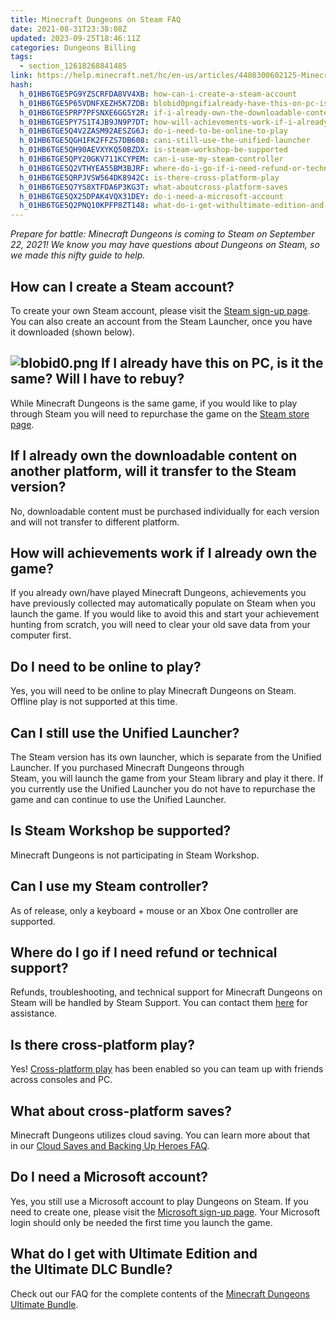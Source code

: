```yaml
---
title: Minecraft Dungeons on Steam FAQ 
date: 2021-08-31T23:38:08Z
updated: 2023-09-25T18:46:11Z
categories: Dungeons Billing
tags:
  - section_12618268841485
link: https://help.minecraft.net/hc/en-us/articles/4408300602125-Minecraft-Dungeons-on-Steam-FAQ
hash:
  h_01HB6TGE5PG9YZSCRFDA8VV4XB: how-can-i-create-a-steam-account
  h_01HB6TGE5P65VDNFXEZH5K7ZDB: blobid0pngifialready-have-this-on-pc-is-it-the-same-willihavetorebuy
  h_01HB6TGE5PRP7PFSNXE6GG5Y2R: if-i-already-own-the-downloadable-content-on-another-platform-will-it-transfer-to-the-steam-version
  h_01HB6TGE5PY7S1T4JB9JN9P7DT: how-will-achievements-work-if-i-already-own-the-game
  h_01HB6TGE5Q4V2ZASM92AESZG6J: do-i-need-to-be-online-to-play
  h_01HB6TGE5QGH1FK2FFZS7DB608: cani-still-use-the-unified-launcher
  h_01HB6TGE5QH90AEVXYKQ50BZDX: is-steam-workshop-be-supported
  h_01HB6TGE5QPY20GKV711KCYPEM: can-i-use-my-steam-controller
  h_01HB6TGE5Q2VTHYEA55BM3BJRF: where-do-i-go-if-i-need-refund-or-technical-support
  h_01HB6TGE5QRPJVSW564DK8942C: is-there-cross-platform-play
  h_01HB6TGE5Q7YS8XTFDA6P3KG3T: what-aboutcross-platform-saves
  h_01HB6TGE5QX25DPAK4VQX31DEY: do-i-need-a-microsoft-account
  h_01HB6TGE5Q2PNQ10KPFP8ZT148: what-do-i-get-withultimate-edition-and-theultimatedlcbundle
---
```


*Prepare for battle: Minecraft Dungeons is coming to Steam on September 22, 2021! We know you may have questions about Dungeons on Steam, so we made this nifty guide to help.* 

## How can I create a Steam account? 

To create your own Steam account, please visit the [Steam sign-up page](https://store.steampowered.com/join/?). You can also create an account from the Steam Launcher, once you have it downloaded (shown below). 

## ![blobid0.png](https://minecrafthelp.zendesk.com/hc/article_attachments/4408300592653) If I already have this on PC, is it the same? Will I have to rebuy? 

While Minecraft Dungeons is the same game, if you would like to play through Steam you will need to repurchase the game on the [Steam store page](https://store.steampowered.com/app/1672970/Minecraft_Dungeons/).   

## If I already own the downloadable content on another platform, will it transfer to the Steam version? 

No, downloadable content must be purchased individually for each version and will not transfer to different platform.    

## How will achievements work if I already own the game? 

If you already own/have played Minecraft Dungeons, achievements you have previously collected may automatically populate on Steam when you launch the game. If you would like to avoid this and start your achievement hunting from scratch, you will need to clear your old save data from your computer first.   

## Do I need to be online to play?

Yes, you will need to be online to play Minecraft Dungeons on Steam. Offline play is not supported at this time.

## Can I still use the Unified Launcher? 

The Steam version has its own launcher, which is separate from the Unified Launcher. If you purchased Minecraft Dungeons through Steam, you will launch the game from your Steam library and play it there. If you currently use the Unified Launcher you do not have to repurchase the game and can continue to use the Unified Launcher.   

## Is Steam Workshop be supported? 

Minecraft Dungeons is not participating in Steam Workshop.

## Can I use my Steam controller? 

As of release, only a keyboard + mouse or an Xbox One controller are supported.   

## Where do I go if I need refund or technical support? 

Refunds, troubleshooting, and technical support for Minecraft Dungeons on Steam will be handled by Steam Support. You can contact them [here](https://help.steampowered.com/en/) for assistance.   

## Is there cross-platform play?  

Yes! [Cross-platform play](../Dungeons-Technical/Minecraft-Dungeons-Multiplayer-and-Cross-Platform-Play.md) has been enabled so you can team up with friends across consoles and PC.   

## What about cross-platform saves?  

Minecraft Dungeons utilizes cloud saving. You can learn more about that in our [Cloud Saves and Backing Up Heroes FAQ](../Dungeons-Technical/Upload-and-Download-Heroes-to-the-Cloud-in-Minecraft-Dungeons.md).   

## Do I need a Microsoft account? 

Yes, you still use a Microsoft account to play Dungeons on Steam. If you need to create one, please visit the [Microsoft sign-up page](https://signup.live.com/?lic=1). Your Microsoft login should only be needed the first time you launch the game.   

## What do I get with Ultimate Edition and the Ultimate DLC Bundle? 

Check out our FAQ for the complete contents of the [Minecraft Dungeons Ultimate Bundle](https://help.minecraft.net/hc/en-us/articles/4405075936013-Minecraft-Dungeons-Ultimate-Edition-FAQ).
